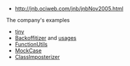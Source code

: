 * http://jnb.ociweb.com/jnb/jnbNov2005.html

The company's examples
* [tiny](http://tiny/10sbvvynj/tinyamaz)
* [Backoffitizer](http://tiny/17ix2hh4b/p4dbamazsourp4dbbrazfile) and [usages](http://tiny/133z2yqak/p4dbamazsourp4dbbrazfile)
* [FunctionUtils](http://tiny/3srycvj2/p4dbamazsourp4dbbrazfile)
* [MockCase](http://tiny/pjw8y6cc/p4dbamazsourp4dbbrazfile)
* [ClassImposterizer](http://docs.mockito.googlecode.com/hg/org/mockito/internal/creation/jmock/ClassImposterizer.html)